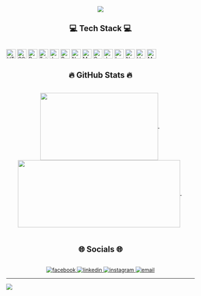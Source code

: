 <div align="center">
    <img src="https://c.tenor.com/_EYOsX_1CUkAAAAC/pixel-night.gif">
</div>
 
<h2 align="center">💻 Tech Stack 💻</h2>
<br>
<span><img src="https://img.shields.io/badge/html5-%23E34F26.svg?style=for-the-badge&logo=html5&logoColor=white" alt="HTML5 logo" title="HTML5" height="25" /></span>
<span><img src="https://img.shields.io/badge/css3-%231572B6.svg?style=for-the-badge&logo=css3&logoColor=white" alt="CSS3 logo" title="CSS3" height="25" /></span>
<span><img src="https://img.shields.io/badge/bootstrap-%23563D7C.svg?style=for-the-badge&logo=bootstrap&logoColor=white" alt="Bootstrap logo" title="Bootstrap" height="25" /></span>
<span><img src="https://img.shields.io/badge/tailwindcss-%2338B2AC.svg?style=for-the-badge&logo=tailwind-css&logoColor=white" alt="TailwindCSS logo" title="TailwindCSS" height="25" /></span>
<span><img src="https://img.shields.io/badge/javascript-%23323330.svg?style=for-the-badge&logo=javascript&logoColor=%23F7DF1E" alt="Javascript logo" title="Javascript" height="25" /></span>
<span><img src="https://img.shields.io/badge/react-%2320232a.svg?style=for-the-badge&logo=react&logoColor=%2361DAFB" alt="React logo" title="React" height="25" /></span>
<span><img src="https://img.shields.io/badge/node.js-6DA55F?style=for-the-badge&logo=node.js&logoColor=white" alt="NodeJS logo" title="NodeJS" height="25" /></span>
<span><img src="https://img.shields.io/badge/MongoDB-%234ea94b.svg?style=for-the-badge&logo=mongodb&logoColor=white" alt="MongoDB logo" title="MongoDB" height="25" /></span>
<span><img src="https://img.shields.io/badge/c-%2300599C.svg?style=for-the-badge&logo=c&logoColor=white" alt="C logo" title="C" height="25" /></span>
<span><img src="https://img.shields.io/badge/java-%23ED8B00.svg?style=for-the-badge&logo=java&logoColor=white" alt="Java logo" title="Java" height="25" /></span>
<span><img src="https://img.shields.io/badge/lua-%232C2D72.svg?style=for-the-badge&logo=lua&logoColor=white" alt="Lua logo" title="Lua" height="25" /></span>
<span><img src="https://img.shields.io/badge/netlify-%23000000.svg?style=for-the-badge&logo=netlify&logoColor=#00C7B7" alt="Netlify logo" title="Netlify" height="25" /></span>
<span><img src="https://img.shields.io/badge/heroku-%23430098.svg?style=for-the-badge&logo=heroku&logoColor=white" alt="Heroku logo" title="Heroku" height="25" /></span>
<span><img src="https://img.shields.io/badge/markdown-%23000000.svg?style=for-the-badge&logo=markdown&logoColor=white" alt="Markdown logo" title="Markdown" height="25" /></span>

<br>
<h2 align="center">🔥 GitHub Stats 🔥</h2>
<br>
<div align=center height="180">
  &nbsp;
  <a href="#" title="LiusDev">
    <img width="315" height="180" align="center" src="https://github-readme-stats.vercel.app/api/top-langs/?username=LiusDev&theme=radical&hide_border=false&include_all_commits=false&count_private=false&layout=compact" />
  </a>
  &nbsp;
  &nbsp;
  <a href="#" title="LiusDev">
    <img width="434" height="180" align="center" src="https://github-readme-stats.vercel.app/api?username=LiusDev&theme=radical&hide_border=false&include_all_commits=false&count_private=false" />
  </a>
  &nbsp;
</div>

<br>
<h2 align="center">🌐 Socials 🌐</h2>
<br>
<div align="center">
  <a href="https://facebook.com/x.quy.203" target="_blank">
    <img src="https://img.icons8.com/bubbles/100/000000/facebook-new.png" alt="facebook" />
  </a>
  <a href="https://linkedin.com/in/xquy203" target="_blank">
    <img src="https://img.icons8.com/bubbles/100/000000/linkedin.png" alt="linkedin" />
  </a>
  <a href="https://instagram.com/x.quy.203" target="_blank">
    <img src="https://img.icons8.com/bubbles/100/000000/instagram.png" alt="instagram" />
  </a>
  <a href="mailto:quydx.work@gmail.com" target="_blank">
    <img src="https://img.icons8.com/bubbles/100/000000/apple-mail.png" alt="email" />
  </a>
</div>

---
[![](https://visitcount.itsvg.in/api?id=LiusDev&icon=0&color=0)](https://visitcount.itsvg.in)
